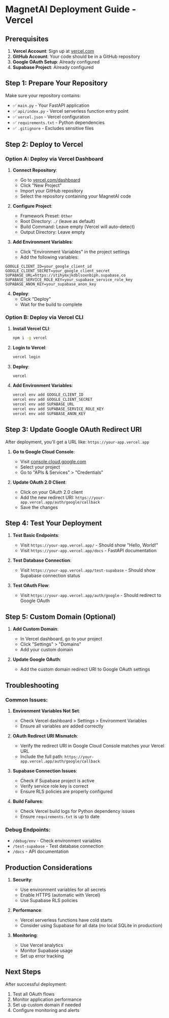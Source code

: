 # MagnetAI Deployment Guide - Vercel

## Prerequisites

1. **Vercel Account**: Sign up at [vercel.com](https://vercel.com)
2. **GitHub Account**: Your code should be in a GitHub repository
3. **Google OAuth Setup**: Already configured
4. **Supabase Project**: Already configured

## Step 1: Prepare Your Repository

Make sure your repository contains:
- ✅ `main.py` - Your FastAPI application
- ✅ `api/index.py` - Vercel serverless function entry point
- ✅ `vercel.json` - Vercel configuration
- ✅ `requirements.txt` - Python dependencies
- ✅ `.gitignore` - Excludes sensitive files

## Step 2: Deploy to Vercel

### Option A: Deploy via Vercel Dashboard

1. **Connect Repository**:
   - Go to [vercel.com/dashboard](https://vercel.com/dashboard)
   - Click "New Project"
   - Import your GitHub repository
   - Select the repository containing your MagnetAI code

2. **Configure Project**:
   - Framework Preset: `Other`
   - Root Directory: `./` (leave as default)
   - Build Command: Leave empty (Vercel will auto-detect)
   - Output Directory: Leave empty

3. **Add Environment Variables**:
   - Click "Environment Variables" in the project settings
   - Add the following variables:

```
GOOGLE_CLIENT_ID=your_google_client_id
GOOGLE_CLIENT_SECRET=your_google_client_secret
SUPABASE_URL=https://stihymxjkdblsoxnbiph.supabase.co
SUPABASE_SERVICE_ROLE_KEY=your_supabase_service_role_key
SUPABASE_ANON_KEY=your_supabase_anon_key
```

4. **Deploy**:
   - Click "Deploy"
   - Wait for the build to complete

### Option B: Deploy via Vercel CLI

1. **Install Vercel CLI**:
   ```bash
   npm i -g vercel
   ```

2. **Login to Vercel**:
   ```bash
   vercel login
   ```

3. **Deploy**:
   ```bash
   vercel
   ```

4. **Add Environment Variables**:
   ```bash
   vercel env add GOOGLE_CLIENT_ID
   vercel env add GOOGLE_CLIENT_SECRET
   vercel env add SUPABASE_URL
   vercel env add SUPABASE_SERVICE_ROLE_KEY
   vercel env add SUPABASE_ANON_KEY
   ```

## Step 3: Update Google OAuth Redirect URI

After deployment, you'll get a URL like: `https://your-app.vercel.app`

1. **Go to Google Cloud Console**:
   - Visit [console.cloud.google.com](https://console.cloud.google.com)
   - Select your project
   - Go to "APIs & Services" > "Credentials"

2. **Update OAuth 2.0 Client**:
   - Click on your OAuth 2.0 client
   - Add the new redirect URI: `https://your-app.vercel.app/auth/google/callback`
   - Save the changes

## Step 4: Test Your Deployment

1. **Test Basic Endpoints**:
   - Visit `https://your-app.vercel.app/` - Should show "Hello, World!"
   - Visit `https://your-app.vercel.app/docs` - FastAPI documentation

2. **Test Database Connection**:
   - Visit `https://your-app.vercel.app/test-supabase` - Should show Supabase connection status

3. **Test OAuth Flow**:
   - Visit `https://your-app.vercel.app/auth/google` - Should redirect to Google OAuth

## Step 5: Custom Domain (Optional)

1. **Add Custom Domain**:
   - In Vercel dashboard, go to your project
   - Click "Settings" > "Domains"
   - Add your custom domain

2. **Update Google OAuth**:
   - Add the custom domain redirect URI to Google OAuth settings

## Troubleshooting

### Common Issues:

1. **Environment Variables Not Set**:
   - Check Vercel dashboard > Settings > Environment Variables
   - Ensure all variables are added correctly

2. **OAuth Redirect URI Mismatch**:
   - Verify the redirect URI in Google Cloud Console matches your Vercel URL
   - Include the full path: `https://your-app.vercel.app/auth/google/callback`

3. **Supabase Connection Issues**:
   - Check if Supabase project is active
   - Verify service role key is correct
   - Ensure RLS policies are properly configured

4. **Build Failures**:
   - Check Vercel build logs for Python dependency issues
   - Ensure `requirements.txt` is up to date

### Debug Endpoints:

- `/debug/env` - Check environment variables
- `/test-supabase` - Test database connection
- `/docs` - API documentation

## Production Considerations

1. **Security**:
   - Use environment variables for all secrets
   - Enable HTTPS (automatic with Vercel)
   - Use Supabase RLS policies

2. **Performance**:
   - Vercel serverless functions have cold starts
   - Consider using Supabase for all data (no local SQLite in production)

3. **Monitoring**:
   - Use Vercel analytics
   - Monitor Supabase usage
   - Set up error tracking

## Next Steps

After successful deployment:
1. Test all OAuth flows
2. Monitor application performance
3. Set up custom domain if needed
4. Configure monitoring and alerts 